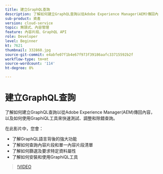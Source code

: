 ```yaml
---
title: 建立GraphQL查詢
description: 了解如何建立GraphQL查詢以從Adobe Experience Manager(AEM)傳回內容，以及如何使用GraphiQL工具來快速測試、調整和除錯查詢。
sub-product: 資產
version: cloud-service
topic: 無頭式、內容管理
feature: 內容片段、GraphQL API
role: Developer
level: Beginner
kt: 7621
thumbnail: 332860.jpg
source-git-commit: e4abfe07f1b4e67f973f39186aafc33715592b2f
workflow-type: tm+mt
source-wordcount: '114'
ht-degree: 0%

---
```



# 建立GraphQL查詢

了解如何建立GraphQL查詢以從Adobe Experience Manager(AEM)傳回內容，以及如何使用GraphiQL工具來快速測試、調整和除錯查詢。

在此影片中，您會：

+ 了解GraphQL語言背後的強大功能
+ 了解如何查詢內容片段和單一內容片段清單
+ 了解如何篩選及要求特定資料屬性
+ 了解如何安裝和使用GraphiQL工具

>[!VIDEO](https://video.tv.adobe.com/v/332860/?quality=12&learn=on)
